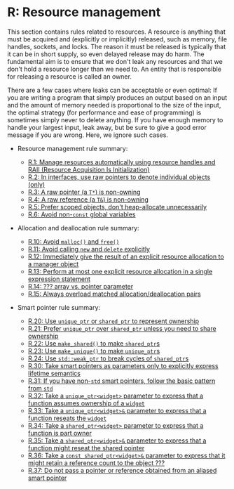 # <a name="S-resource"></a>R: Resource management

This section contains rules related to resources.
A resource is anything that must be acquired and (explicitly or implicitly) released, such as memory, file handles, sockets, and locks.
The reason it must be released is typically that it can be in short supply, so even delayed release may do harm.
The fundamental aim is to ensure that we don't leak any resources and that we don't hold a resource longer than we need to.
An entity that is responsible for releasing a resource is called an owner.

There are a few cases where leaks can be acceptable or even optimal:
If you are writing a program that simply produces an output based on an input and the amount of memory needed is proportional to the size of the input, the optimal strategy (for performance and ease of programming) is sometimes simply never to delete anything.
If you have enough memory to handle your largest input, leak away, but be sure to give a good error message if you are wrong.
Here, we ignore such cases.

* Resource management rule summary:

  * [R.1: Manage resources automatically using resource handles and RAII (Resource Acquisition Is Initialization)](I-09-Resource%20management-R.001.md#Rr-raii)
  * [R.2: In interfaces, use raw pointers to denote individual objects (only)](I-09-Resource%20management-R.002.md#Rr-use-ptr)
  * [R.3: A raw pointer (a `T*`) is non-owning](I-09-Resource%20management-R.003.md#Rr-ptr)
  * [R.4: A raw reference (a `T&`) is non-owning](I-09-Resource%20management-R.004.md#Rr-ref)
  * [R.5: Prefer scoped objects, don't heap-allocate unnecessarily](I-09-Resource%20management-R.005.md#Rr-scoped)
  * [R.6: Avoid non-`const` global variables](I-09-Resource%20management-R.006.md#Rr-global)

* Allocation and deallocation rule summary:

  * [R.10: Avoid `malloc()` and `free()`](I-09-Resource%20management-R.010.md#Rr-mallocfree)
  * [R.11: Avoid calling `new` and `delete` explicitly](I-09-Resource%20management-R.011.md#Rr-newdelete)
  * [R.12: Immediately give the result of an explicit resource allocation to a manager object](I-09-Resource%20management-R.012.md#Rr-immediate-alloc)
  * [R.13: Perform at most one explicit resource allocation in a single expression statement](I-09-Resource%20management-R.013.md#Rr-single-alloc)
  * [R.14: ??? array vs. pointer parameter](I-09-Resource%20management-R.014.md#Rr-ap)
  * [R.15: Always overload matched allocation/deallocation pairs](I-09-Resource%20management-R.015.md#Rr-pair)

* <a name="Rr-summary-smartptrs"></a>Smart pointer rule summary:

  * [R.20: Use `unique_ptr` or `shared_ptr` to represent ownership](I-09-Resource%20management-R.020.md#Rr-owner)
  * [R.21: Prefer `unique_ptr` over `shared_ptr` unless you need to share ownership](I-09-Resource%20management-R.021.md#Rr-unique)
  * [R.22: Use `make_shared()` to make `shared_ptr`s](I-09-Resource%20management-R.022.md#Rr-make_shared)
  * [R.23: Use `make_unique()` to make `unique_ptr`s](I-09-Resource%20management-R.023.md#Rr-make_unique)
  * [R.24: Use `std::weak_ptr` to break cycles of `shared_ptr`s](I-09-Resource%20management-R.024.md#Rr-weak_ptr)
  * [R.30: Take smart pointers as parameters only to explicitly express lifetime semantics](I-09-Resource%20management-R.030.md#Rr-smartptrparam)
  * [R.31: If you have non-`std` smart pointers, follow the basic pattern from `std`](I-09-Resource%20management-R.031.md#Rr-smart)
  * [R.32: Take a `unique_ptr<widget>` parameter to express that a function assumes ownership of a `widget`](I-09-Resource%20management-R.032.md#Rr-uniqueptrparam)
  * [R.33: Take a `unique_ptr<widget>&` parameter to express that a function reseats the `widget`](I-09-Resource%20management-R.033.md#Rr-reseat)
  * [R.34: Take a `shared_ptr<widget>` parameter to express that a function is part owner](I-09-Resource%20management-R.034.md#Rr-sharedptrparam-owner)
  * [R.35: Take a `shared_ptr<widget>&` parameter to express that a function might reseat the shared pointer](I-09-Resource%20management-R.035.md#Rr-sharedptrparam)
  * [R.36: Take a `const shared_ptr<widget>&` parameter to express that it might retain a reference count to the object ???](I-09-Resource%20management-R.036.md#Rr-sharedptrparam-const)
  * [R.37: Do not pass a pointer or reference obtained from an aliased smart pointer](I-09-Resource%20management-R.037.md#Rr-smartptrget)

